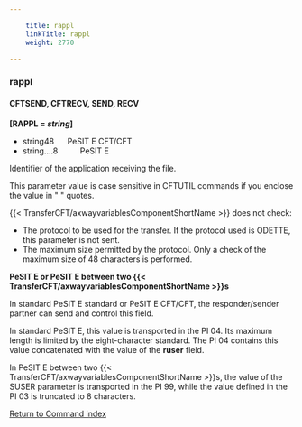 ```yaml
---

    title: rappl
    linkTitle: rappl
    weight: 2770

---
```

<span id="rappl"></span>

### rappl

#### CFTSEND, CFTRECV, SEND, RECV

**\[RAPPL = *string*\]**

- string48      PeSIT
    E CFT/CFT
- string....8          PeSIT E

Identifier of the application receiving the
file.

This parameter value is case sensitive in CFTUTIL commands if you enclose the value in " " quotes.

{{< TransferCFT/axwayvariablesComponentShortName  >}} does not check:

- The protocol to
    be used for the transfer. If the protocol used is ODETTE, this parameter
    is not sent.
- The maximum size
    permitted by the protocol. Only a check of the maximum size of 48 characters
    is performed.

****PeSIT E or PeSIT E between two {{< TransferCFT/axwayvariablesComponentShortName  >}}s****

In standard PeSIT E standard or PeSIT E CFT/CFT, the responder/sender
partner can send and control this field.

In standard PeSIT E, this value is transported in the PI 04. Its maximum
length is limited by the eight-character standard. The PI 04 contains
this value concatenated with the value of the <span style="font-weight: bold;">****ruser****</span>
field.

In PeSIT E between two {{< TransferCFT/axwayvariablesComponentShortName  >}}s, the value of the SUSER parameter is transported in the PI 99, while the value defined in the PI 03 is truncated to 8 characters.

[Return to Command index](../../)

